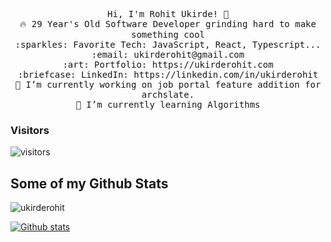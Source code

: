 <!-- <img src="https://raw.githubusercontent.com/ukirderohit/ukirderohit/master/banner.png"/> -->
<!--  <hr></hr> -->
<p align="center">
  <samp>
    Hi, I'm Rohit Ukirde! 👋 <br>
    🔥 29 Year's Old Software Developer grinding hard to make something cool  <br>
    :sparkles: Favorite Tech: JavaScript, React, Typescript... <br>
    :email:	ukirderohit@gmail.com <br>
    :art: Portfolio: https://ukirderohit.com <br>
    :briefcase: LinkedIn: https://linkedin.com/in/ukirderohit <br>
    🔭 I’m currently working on job portal feature addition for archslate. <br>
    🌱 I’m currently learning Algorithms
  </samp>
</p>

### Visitors

![visitors](https://visitor-badge.laobi.icu/badge?page_id=rushi812.visitor-badge)

## Some of my Github Stats

<p align=left> <img src=https://komarev.com/ghpvc/?username=ukirderohit alt=ukirderohit /> </p>

[![Github stats](https://github-readme-stats.vercel.app/api?username=ukirderohit&show_icons=true&include_all_commits=true)](https://github.com/ukirderohit/github-readme-stats)
